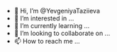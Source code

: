 - 👋 Hi, I’m @YevgeniyaTaziieva
- 👀 I’m interested in ...
- 🌱 I’m currently learning ...
- 💞️ I’m looking to collaborate on ...
- 📫 How to reach me ...

<!---
YevgeniyaTaziieva/YevgeniyaTaziieva is a ✨ special ✨ repository because its `README.md` (this file) appears on your GitHub profile.
You can click the Preview link to take a look at your changes.
--->
